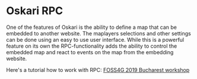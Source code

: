 # Oskari RPC

One of the features of Oskari is the ability to define a map that can be embedded to another website. The maplayers selections and other settings can be done using an easy to use user interface. While this is a powerful feature on its own the RPC-functionality adds the ability to control the embedded map and react to events on the map from the embedding website.

Here's a tutorial how to work with RPC: [FOSS4G 2019 Bucharest workshop](/documentation/examples/FOSS4G_2019/workshop)
